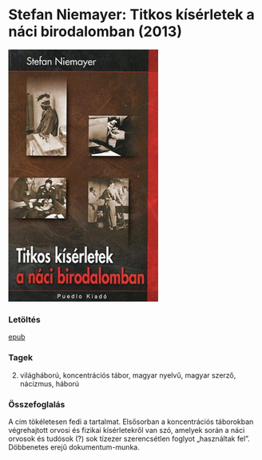 # <a name="id_806">Stefan Niemayer: Titkos kísérletek a náci birodalomban (2013)</a>
<img src="https://github.com/BercziSandor/calibre_lib/raw/main/Stefan%20Niemayer/Titkos%20kiserletek%20a%20naci%20birodalomb%20%28806%29/cover.jpg" alt="cover" width="300"/>

### Letöltés
[epub](https://github.com/BercziSandor/calibre_lib/raw/main/Stefan%20Niemayer/Titkos%20kiserletek%20a%20naci%20birodalomb%20%28806%29/Titkos%20kiserletek%20a%20naci%20biroda%20-%20Stefan%20Niemayer.epub)

### Tagek
2. világháború, koncentrációs tábor, magyar nyelvű, magyar szerző, nácizmus, háború

### Összefoglalás
<p>A cím tökéletesen fedi a tartalmat. Elsősorban a koncentrációs táborokban végrehajtott orvosi és fizikai kísérletekről van szó, amelyek során a náci orvosok és tudósok (?) sok tízezer szerencsétlen foglyot „használtak fel”. Döbbenetes erejű dokumentum-munka.</p>


